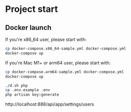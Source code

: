 
# Project start

## Docker launch

If you're x86_64 user, please start with:
```bash
cp docker-compose.x86_64-sample.yml docker-compose.yml
docker-compose up
```

If you're Mac M1+ or arm64 user, please start with:
```bash
cp docker-compose.arm64-sample.yml docker-compose.yml
docker-compose up
```

```bash
./d.sh php
cp .env.example .env
php artisan key:generate
```

http://localhost:888/api/app/settings/users

